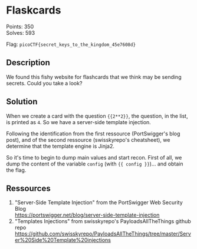Flaskcards
==========

Points: 350  
Solves: 593

Flag: `picoCTF{secret_keys_to_the_kingdom_45e7608d}`


Description
-----------

We found this fishy website for flashcards that we think may be sending
secrets. Could you take a look? 


Solution
--------

When we create a card with the question `{{2**2}}`, the question, in the list,
is printed as `4`. So we have a server-side template injection.

Following the identification from the first ressource (PortSwigger's blog post),
and of the second ressource (swisskyrepo's cheatsheet), we determine that the
template engine is Jinja2.

So it's time to begin to dump main values and start recon. First of all, we dump
the content of the variable `config` (with `{{ config }}`)… and obtain the flag.


Ressources
----------

1. "Server-Side Template Injection" from the PortSwigger Web Security Blog  
	https://portswigger.net/blog/server-side-template-injection
2. "Templates Injections" from swisskyrepo's PayloadsAllTheThings github repo  
	https://github.com/swisskyrepo/PayloadsAllTheThings/tree/master/Server%20Side%20Template%20injections
